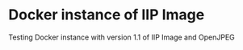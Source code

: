 # Docker instance of IIP Image 

Testing Docker instance with version 1.1 of IIP Image and OpenJPEG
